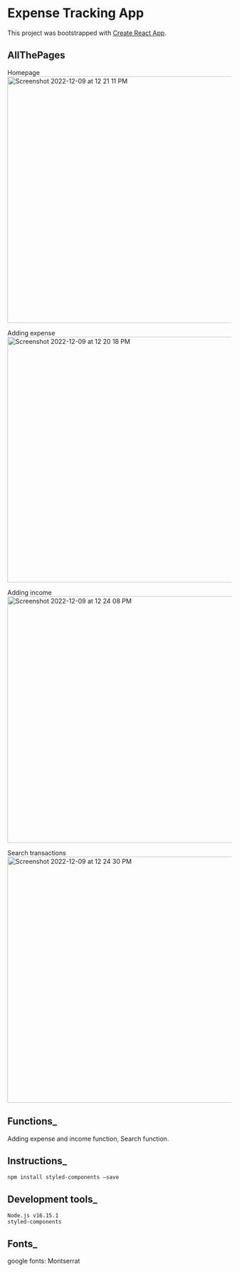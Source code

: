 # Expense Tracking App

This project was bootstrapped with [Create React App](https://github.com/facebook/create-react-app).

## AllThePages

Homepage
<img width="553" alt="Screenshot 2022-12-09 at 12 21 11 PM" src="https://user-images.githubusercontent.com/37912868/206792149-34c335dd-6911-41c1-bbff-eda34bd6ee56.png">

Adding expense
<img width="551" alt="Screenshot 2022-12-09 at 12 20 18 PM" src="https://user-images.githubusercontent.com/37912868/206792212-1c029bf9-3f68-4803-8670-97284ca4b092.png">

Adding income
<img width="553" alt="Screenshot 2022-12-09 at 12 24 08 PM" src="https://user-images.githubusercontent.com/37912868/206792294-ecc33812-be76-4df2-97ab-b70dad28b1ef.png">

Search transactions
<img width="552" alt="Screenshot 2022-12-09 at 12 24 30 PM" src="https://user-images.githubusercontent.com/37912868/206792309-81cfd36e-efbd-48e4-afbe-a1e4a1879ddc.png">

## Functions_
Adding expense and income function, Search function.

## Instructions_
    npm install styled-components —save

## Development tools_
    Node.js v16.15.1
    styled-components
    
## Fonts_
google fonts: Montserrat

